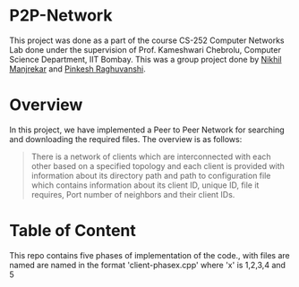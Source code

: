 # P2P-Network
This project was done as a part of the course CS-252 Computer Networks Lab done under the supervision of Prof. Kameshwari Chebrolu, Computer Science Department, IIT Bombay. This was a group project done by [Nikhil Manjrekar]() and [Pinkesh Raghuvanshi]().

# Overview
In this project, we have implemented a Peer to Peer Network for searching and downloading the required files. The overview is as follows:
> There is a network of clients which are interconnected with each other based on a specified topology and each client is provided with information about its directory path and path to configuration file which contains information about its client ID, unique ID, file it requires, Port number of neighbors and their client IDs.

# Table of Content
This repo contains five phases of implementation of the code., with files are named are named in the format 'client-phasex.cpp' where 'x' is 1,2,3,4 and 5
